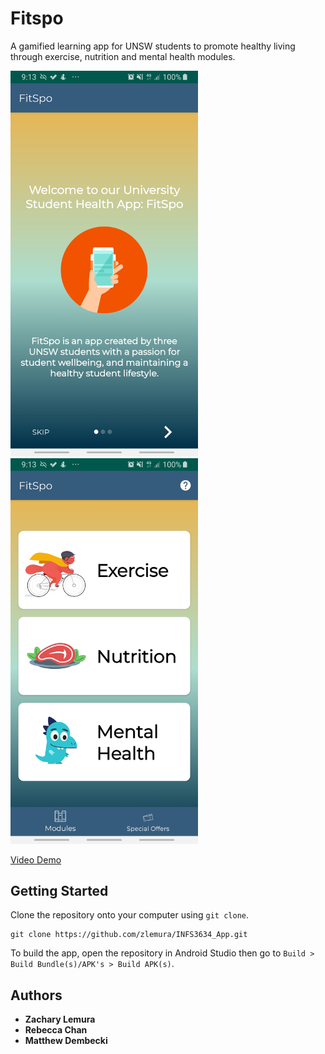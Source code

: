 # Fitspo

A gamified learning app for UNSW students to promote healthy living through exercise, nutrition and mental health modules.

<img src="https://github.com/zlemura/INFS3634_App/blob/master/demo/Intro.jpg" width="300"><img src="https://github.com/zlemura/INFS3634_App/blob/master/demo/Menu.jpg" width="300">

[Video Demo](https://github.com/zlemura/INFS3634_App/blob/master/demo/Fitspo%20Demo.mp4)

## Getting Started

Clone the repository onto your computer using ```git clone```.

    git clone https://github.com/zlemura/INFS3634_App.git

To build the app, open the repository in Android Studio then go to ```Build > Build Bundle(s)/APK's > Build APK(s)```.

## Authors

* **Zachary Lemura**
* **Rebecca Chan**
* **Matthew Dembecki**